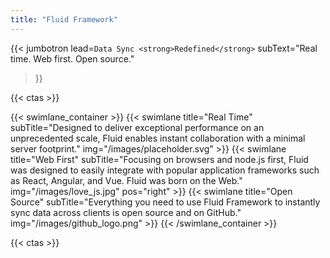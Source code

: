 ```yaml
---
title: "Fluid Framework"
---
```


{{< jumbotron
  lead=`Data Sync <strong>Redefined</strong>`
  subText="Real time. Web first. Open source."
>}}

{{< ctas >}}

{{< swimlane_container >}}
    {{< swimlane title="Real Time"
    subTitle="Designed to deliver exceptional performance on an unprecedented scale, Fluid enables instant collaboration with a minimal server footprint."
    img="/images/placeholder.svg" >}}
    {{< swimlane title="Web First"
    subTitle="Focusing on browsers and node.js first, Fluid was designed to easily integrate with popular application frameworks such as React, Angular, and Vue. Fluid was born on the Web."
    img="/images/love_js.jpg"
    pos="right" >}}
    {{< swimlane title="Open Source"
    subTitle="Everything you need to use Fluid Framework to instantly sync data across clients is open source and on GitHub."
    img="/images/github_logo.png" >}}
{{< /swimlane_container >}}

{{< ctas >}}
